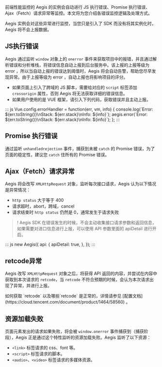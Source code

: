 ﻿
前端性能监控的 Aegis 的实例会自动进行 JS 执行错误、Promise 执行错误、Ajax（Fetch）请求异常等监控。本文将为您介绍各错误监控逻辑及处理方式。

<dx-alert infotype="notice" title="">
 Aegis 实例会对这些异常进行监控，当您只是引入了 SDK 而没有将其实例化时，Aegis 将不会上报数据。
</dx-alert>

## JS执行错误

Aegis 通过监听 `window` 对象上的 `onerror` 事件来获取项目中的报错，并且通过解析错误和分析堆栈，将错误信息自动上报到后台服务中。该上报的上报等级为 error ，所以当自动上报的错误达到阈值时，Aegis 将会自动告警，帮助您尽早发现异常。由于上报等级为 error ，自动上报也将影响项目的评分。


- 如果页面上引入了跨域的 JS 脚本，需要给对应的 `script` 标签添加 `crossorigin` 属性，否则 Aegis 将无法获取详细的错误信息。
- 如果用户使用的是 VUE 框架，请引入下列代码，获取错误并且主动上报。
<dx-codeblock>
:::  js
Vue.config.errorHandler = function(err, vm, info) {
  console.log(`Error: ${err.toString()}\nStack: ${err.stack}\nInfo: ${info}`);
  aegis.error(`Error: ${err.toString()}\nStack: ${err.stack}\nInfo: ${info}`);
};
:::
</dx-codeblock>


## Promise 执行错误

通过监听 `unhandledrejection` 事件，捕获到未被 `catch` 的 Promise 错误，为了页面的稳定性，建议您 `catch` 住所有的 Promise 错误。

## Ajax（Fetch）请求异常

Aegis 将会改写 `XMLHttpRequest` 对象，监听每次接口请求，Aegis 认为以下情况是异常情况：  

- `http status` 大于等于 400
- 请求超时，abort，跨域，cancel
- 请求结束时 `http status` 仍然是 0，通常发生于请求失败

>! Aegis SDK 在错误发生的时候，不会主动收集接口请求参数和返回信息，如果需要对进口信息进行上报，可以使用 API 参数里面的 apiDetail 进行开启。

<dx-codeblock>
:::  js
new Aegis({
  api: {
    apiDetail: true,
  },
});
:::
</dx-codeblock>

## retcode异常

Aegis 改写 `XMLHttpRequest` 对象之后，将获得 API 返回的内容，并尝试在内容中获取到本次请求的 `retcode`，当 `retcode` 不符合预期的时候，会认为本次请求出现了异常，并进行上报。

<dx-alert infotype="explain" title="">
如何获取 `retcode` 以及哪些`retcode` 是正常的，详情请参见 [配置文档](https://cloud.tencent.com/document/product/1464/58560) 。
</dx-alert>

## 资源加载失败

页面元素发出的请求如果失败，将会被 `window.onerror` 事件捕获到（捕获阶段），Aegis 正是通过这个特性监听的资源加载失败。Aegis 监听了以下资源：  

- `<link>` 标签请求的 css、font 等。
-  `<script>` 标签请求的脚本。
-  `<audio>`、`<video>` 标签请求的多媒体资源。
